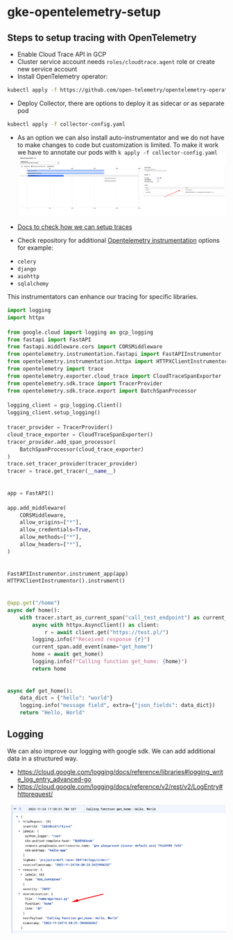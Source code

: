 # gke-opentelemetry-setup

## Steps to setup tracing with OpenTelemetry

* Enable Cloud Trace API in GCP
* Cluster service account needs `roles/cloudtrace.agent` role or create new service account
* Install OpenTelemetry operator: 
```bash
kubectl apply -f https://github.com/open-telemetry/opentelemetry-operator/releases/download/v0.60.0/opentelemetry-operator.yaml
```
* Deploy Collector, there are options to deploy it as sidecar or as separate pod
```bash
kubectl apply -f collector-config.yaml
```
* As an option we can also install auto-instrumentator and we do not have to make changes to code but customization is limited. To make it work we have to annotate our pods with `k apply -f collector-config.yaml`
![Trace](docs/log_2.png)
* [Docs to check how we can setup traces](https://google-cloud-opentelemetry.readthedocs.io/en/latest/index.html)


* Check repository for additional [Opentelemetry instrumentation](https://github.com/open-telemetry/opentelemetry-python-contrib/tree/main/instrumentation) options for example: 
 - `celery`
 - `django`
 - `aiohttp`
 - `sqlalchemy`

This instrumentators can enhance our tracing for specific libraries.

```python
import logging
import httpx

from google.cloud import logging as gcp_logging
from fastapi import FastAPI
from fastapi.middleware.cors import CORSMiddleware
from opentelemetry.instrumentation.fastapi import FastAPIInstrumentor
from opentelemetry.instrumentation.httpx import HTTPXClientInstrumentor
from opentelemetry import trace
from opentelemetry.exporter.cloud_trace import CloudTraceSpanExporter
from opentelemetry.sdk.trace import TracerProvider
from opentelemetry.sdk.trace.export import BatchSpanProcessor

logging_client = gcp_logging.Client()
logging_client.setup_logging()

tracer_provider = TracerProvider()
cloud_trace_exporter = CloudTraceSpanExporter()
tracer_provider.add_span_processor(
    BatchSpanProcessor(cloud_trace_exporter)
)
trace.set_tracer_provider(tracer_provider)
tracer = trace.get_tracer(__name__)


app = FastAPI()

app.add_middleware(
    CORSMiddleware,
    allow_origins=["*"],
    allow_credentials=True,
    allow_methods=["*"],
    allow_headers=["*"],
)


FastAPIInstrumentor.instrument_app(app)
HTTPXClientInstrumentor().instrument()


@app.get("/home")
async def home():
    with tracer.start_as_current_span("call_test_endpoint") as current_span:
        async with httpx.AsyncClient() as client:
            r = await client.get("https://test.pl/")
        logging.info(f"Received response {r}")
        current_span.add_event(name="get_home")
        home = await get_home()
        logging.info(f"Calling function get_home: {home}")
        return home


async def get_home():
    data_dict = {"hello": "world"}
    logging.info("message field", extra={"json_fields": data_dict})
    return "Hello, World"
```
## Logging

We can also improve our logging with google sdk. We can add additional data in a structured way.

* https://cloud.google.com/logging/docs/reference/libraries#logging_write_log_entry_advanced-go
* https://cloud.google.com/logging/docs/reference/v2/rest/v2/LogEntry#httprequest/

![Logs](docs/log_1.png)